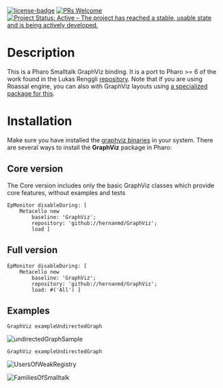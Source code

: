 [![license-badge](https://img.shields.io/badge/license-MIT-blue.svg)](https://img.shields.io/badge/license-MIT-blue.svg)
[![PRs Welcome](https://img.shields.io/badge/PRs-welcome-brightgreen.svg?style=flat-square)](http://makeapullrequest.com)
[![Project Status: Active – The project has reached a stable, usable state and is being actively developed.](http://www.repostatus.org/badges/latest/active.svg)](http://www.repostatus.org/#active)

# Description

This is a Pharo Smalltalk GraphViz binding. It is a port to Pharo >= 6 of the work found in the Lukas Renggli [repository](http://source.lukas-renggli.ch/). Note that if you are using Roassal engine, you can also with GraphViz layouts using [a specialized package for this](https://github.com/peteruhnak/graphviz-layout).

# Installation

Make sure you have installed the [graphviz binaries](https://graphviz.org/) in your system.
There are several ways to install the **GraphViz** package in Pharo:

## Core version

The Core version includes only the basic GraphViz classes which provide core features, without examples and tests

```smalltalk
EpMonitor disableDuring: [ 
	Metacello new
		baseline: 'GraphViz';
		repository: 'github://hernanmd/GraphViz';
		load ]
```

## Full version

```smalltalk
EpMonitor disableDuring: [ 
	Metacello new
		baseline: 'GraphViz';
		repository: 'github://hernanmd/GraphViz';
		load: #('All') ]
```

## Examples

```smalltalk
GraphViz exampleUndirectedGraph 
```

![undirectedGraphSample](https://user-images.githubusercontent.com/4825959/155387760-9c7528db-b502-4551-bb40-a030fa029ba0.png)


```smalltalk
GraphViz exampleUndirectedGraph 
```

![UsersOfWeakRegistry](https://user-images.githubusercontent.com/4825959/155387908-b8e933a3-1bbb-4dc5-b082-ff66e28f0beb.png)





![FamiliesOfSmalltalk](https://user-images.githubusercontent.com/4825959/155390651-1ba889f3-f32a-41f1-9ff1-c4de6d865b45.svg)




